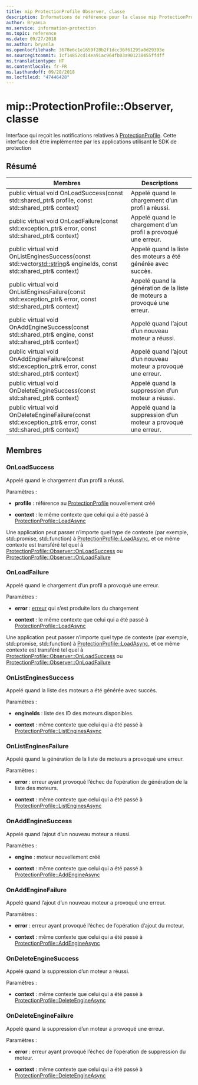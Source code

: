 ```yaml
---
title: mip ProtectionProfile Observer, classe
description: Informations de référence pour la classe mip ProtectionProfile Observer
author: BryanLa
ms.service: information-protection
ms.topic: reference
ms.date: 09/27/2018
ms.author: bryanla
ms.openlocfilehash: 3678e6c1e1659f28b2f1dcc36f61295a8d29393e
ms.sourcegitcommit: 1cf14852cd14ea91ac964fb03a901238455ffdff
ms.translationtype: HT
ms.contentlocale: fr-FR
ms.lasthandoff: 09/28/2018
ms.locfileid: "47446428"
---
```

# <a name="class-mipprotectionprofileobserver"></a>mip::ProtectionProfile::Observer, classe 
Interface qui reçoit les notifications relatives à [ProtectionProfile](class_mip_protectionprofile.md).
Cette interface doit être implémentée par les applications utilisant le SDK de protection
  
## <a name="summary"></a>Résumé
 Membres                        | Descriptions                                
--------------------------------|---------------------------------------------
public virtual void OnLoadSuccess(const std::shared_ptr<ProtectionProfile>& profile, const std::shared_ptr<void>& context)  |  Appelé quand le chargement d’un profil a réussi.
public virtual void OnLoadFailure(const std::exception_ptr& error, const std::shared_ptr<void>& context)  |  Appelé quand le chargement d’un profil a provoqué une erreur.
public virtual void OnListEnginesSuccess(const std::vector<std::string>& engineIds, const std::shared_ptr<void>& context)  |  Appelé quand la liste des moteurs a été générée avec succès.
public virtual void OnListEnginesFailure(const std::exception_ptr& error, const std::shared_ptr<void>& context)  |  Appelé quand la génération de la liste de moteurs a provoqué une erreur.
public virtual void OnAddEngineSuccess(const std::shared_ptr<ProtectionEngine>& engine, const std::shared_ptr<void>& context)  |  Appelé quand l’ajout d’un nouveau moteur a réussi.
public virtual void OnAddEngineFailure(const std::exception_ptr& error, const std::shared_ptr<void>& context)  |  Appelé quand l’ajout d’un nouveau moteur a provoqué une erreur.
public virtual void OnDeleteEngineSuccess(const std::shared_ptr<void>& context)  |  Appelé quand la suppression d’un moteur a réussi.
public virtual void OnDeleteEngineFailure(const std::exception_ptr& error, const std::shared_ptr<void>& context)  |  Appelé quand la suppression d’un moteur a provoqué une erreur.
  
## <a name="members"></a>Membres
  
### <a name="onloadsuccess"></a>OnLoadSuccess
Appelé quand le chargement d’un profil a réussi.

Paramètres :  
* **profile** : référence au [ProtectionProfile](class_mip_protectionprofile.md) nouvellement créé


* **context** : le même contexte que celui qui a été passé à [ProtectionProfile::LoadAsync](class_mip_protectionprofile.md#addengineasync)


Une application peut passer n’importe quel type de contexte (par exemple, std::promise, std::function) à [ProtectionProfile::LoadAsync](class_mip_protectionprofile.md#addengineasync), et ce même contexte est transféré tel quel à [ProtectionProfile::Observer::OnLoadSuccess](class_mip_protectionprofile_observer.md#onloadsuccess) ou [ProtectionProfile::Observer::OnLoadFailure](class_mip_protectionprofile_observer.md#onloadfailure)
  
### <a name="onloadfailure"></a>OnLoadFailure
Appelé quand le chargement d’un profil a provoqué une erreur.

Paramètres :  
* **error** : [erreur](class_mip_error.md) qui s’est produite lors du chargement 


* **context** : le même contexte que celui qui a été passé à [ProtectionProfile::LoadAsync](class_mip_protectionprofile.md#addengineasync)


Une application peut passer n’importe quel type de contexte (par exemple, std::promise, std::function) à [ProtectionProfile::LoadAsync](class_mip_protectionprofile.md#addengineasync), et ce même contexte est transféré tel quel à [ProtectionProfile::Observer::OnLoadSuccess](class_mip_protectionprofile_observer.md#onloadsuccess) ou [ProtectionProfile::Observer::OnLoadFailure](class_mip_protectionprofile_observer.md#onloadfailure)
  
### <a name="onlistenginessuccess"></a>OnListEnginesSuccess
Appelé quand la liste des moteurs a été générée avec succès.

Paramètres :  
* **engineIds** : liste des ID des moteurs disponibles. 


* **context** : même contexte que celui qui a été passé à [ProtectionProfile::ListEnginesAsync](class_mip_protectionprofile.md#listenginesasync)


  
### <a name="onlistenginesfailure"></a>OnListEnginesFailure
Appelé quand la génération de la liste de moteurs a provoqué une erreur.

Paramètres :  
* **error** : erreur ayant provoqué l’échec de l’opération de génération de la liste des moteurs. 


* **context** : même contexte que celui qui a été passé à [ProtectionProfile::ListEnginesAsync](class_mip_protectionprofile.md#listenginesasync)


  
### <a name="onaddenginesuccess"></a>OnAddEngineSuccess
Appelé quand l’ajout d’un nouveau moteur a réussi.

Paramètres :  
* **engine** : moteur nouvellement créé 


* **context** : même contexte que celui qui a été passé à [ProtectionProfile::AddEngineAsync](class_mip_protectionprofile.md#addengineasync)


  
### <a name="onaddenginefailure"></a>OnAddEngineFailure
Appelé quand l’ajout d’un nouveau moteur a provoqué une erreur.

Paramètres :  
* **error** : erreur ayant provoqué l’échec de l’opération d’ajout du moteur. 


* **context** : même contexte que celui qui a été passé à [ProtectionProfile::AddEngineAsync](class_mip_protectionprofile.md#addengineasync)


  
### <a name="ondeleteenginesuccess"></a>OnDeleteEngineSuccess
Appelé quand la suppression d’un moteur a réussi.

Paramètres :  
* **context** : même contexte que celui qui a été passé à [ProtectionProfile::DeleteEngineAsync](class_mip_protectionprofile.md#deleteengineasync)


  
### <a name="ondeleteenginefailure"></a>OnDeleteEngineFailure
Appelé quand la suppression d’un moteur a provoqué une erreur.

Paramètres :  
* **error** : erreur ayant provoqué l’échec de l’opération de suppression du moteur. 


* **context** : même contexte que celui qui a été passé à [ProtectionProfile::DeleteEngineAsync](class_mip_protectionprofile.md#deleteengineasync)

